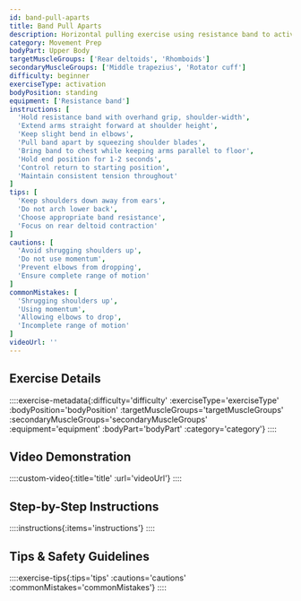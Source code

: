 ```yaml
---
id: band-pull-aparts
title: Band Pull Aparts
description: Horizontal pulling exercise using resistance band to activate posterior deltoids and upper back muscles, essential for shoulder health and posture improvement.
category: Movement Prep
bodyPart: Upper Body
targetMuscleGroups: ['Rear deltoids', 'Rhomboids']
secondaryMuscleGroups: ['Middle trapezius', 'Rotator cuff']
difficulty: beginner
exerciseType: activation
bodyPosition: standing
equipment: ['Resistance band']
instructions: [
  'Hold resistance band with overhand grip, shoulder-width',
  'Extend arms straight forward at shoulder height',
  'Keep slight bend in elbows',
  'Pull band apart by squeezing shoulder blades',
  'Bring band to chest while keeping arms parallel to floor',
  'Hold end position for 1-2 seconds',
  'Control return to starting position',
  'Maintain consistent tension throughout'
]
tips: [
  'Keep shoulders down away from ears',
  'Do not arch lower back',
  'Choose appropriate band resistance',
  'Focus on rear deltoid contraction'
]
cautions: [
  'Avoid shrugging shoulders up',
  'Do not use momentum',
  'Prevent elbows from dropping',
  'Ensure complete range of motion'
]
commonMistakes: [
  'Shrugging shoulders up',
  'Using momentum',
  'Allowing elbows to drop',
  'Incomplete range of motion'
]
videoUrl: ''
---
```


## Exercise Details

::::exercise-metadata{:difficulty='difficulty' :exerciseType='exerciseType' :bodyPosition='bodyPosition' :targetMuscleGroups='targetMuscleGroups' :secondaryMuscleGroups='secondaryMuscleGroups' :equipment='equipment' :bodyPart='bodyPart' :category='category'}
::::

## Video Demonstration

::::custom-video{:title='title' :url='videoUrl'}
::::

## Step-by-Step Instructions

::::instructions{:items='instructions'}
::::

## Tips & Safety Guidelines

::::exercise-tips{:tips='tips' :cautions='cautions' :commonMistakes='commonMistakes'}
::::
